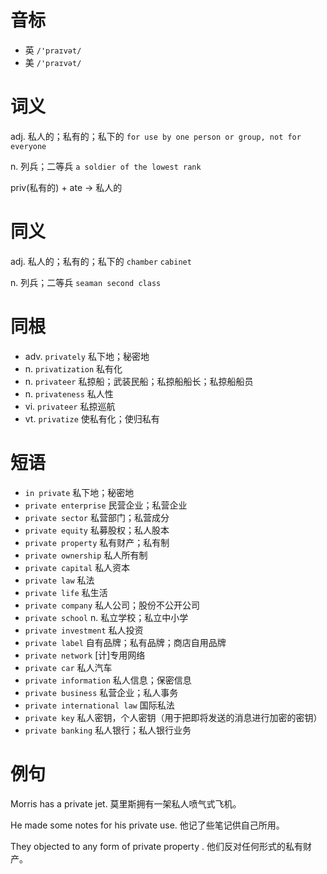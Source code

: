 # 音标

- 英 `/'praɪvət/`
- 美 `/'praɪvət/`

# 词义

adj. 私人的；私有的；私下的
`for use by one person or group, not for everyone`

n. 列兵；二等兵
`a soldier of the lowest rank`



priv(私有的) + ate → 私人的

# 同义

adj. 私人的；私有的；私下的
`chamber` `cabinet`

n. 列兵；二等兵
`seaman second class`

# 同根

- adv. `privately` 私下地；秘密地
- n. `privatization` 私有化
- n. `privateer` 私掠船；武装民船；私掠船船长；私掠船船员
- n. `privateness` 私人性
- vi. `privateer` 私掠巡航
- vt. `privatize` 使私有化；使归私有

# 短语

- `in private` 私下地；秘密地
- `private enterprise` 民营企业；私营企业
- `private sector` 私营部门；私营成分
- `private equity` 私募股权；私人股本
- `private property` 私有财产；私有制
- `private ownership` 私人所有制
- `private capital` 私人资本
- `private law` 私法
- `private life` 私生活
- `private company` 私人公司；股份不公开公司
- `private school` n. 私立学校；私立中小学
- `private investment` 私人投资
- `private label` 自有品牌；私有品牌；商店自用品牌
- `private network` [计]专用网络
- `private car` 私人汽车
- `private information` 私人信息；保密信息
- `private business` 私营企业；私人事务
- `private international law` 国际私法
- `private key` 私人密钥，个人密钥（用于把即将发送的消息进行加密的密钥）
- `private banking` 私人银行；私人银行业务

# 例句

Morris has a private jet.
莫里斯拥有一架私人喷气式飞机。

He made some notes for his private use.
他记了些笔记供自己所用。

They objected to any form of private property .
他们反对任何形式的私有财产。


